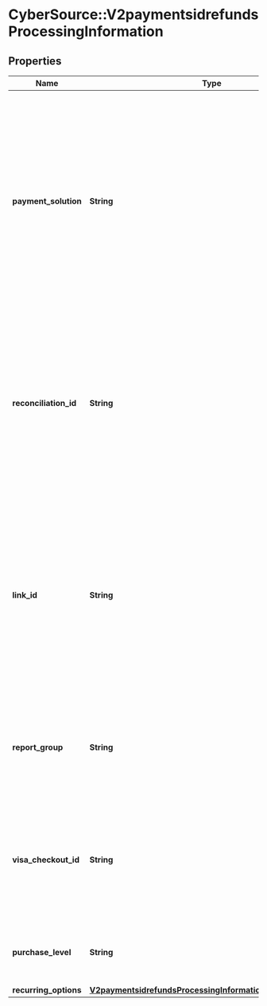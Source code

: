 # CyberSource::V2paymentsidrefundsProcessingInformation

## Properties
Name | Type | Description | Notes
------------ | ------------- | ------------- | -------------
**payment_solution** | **String** | Type of digital payment solution that is being used for the transaction. Possible Values:   - **visacheckout**: Visa Checkout.  - **001**: Apple Pay.  - **005**: Masterpass. Required for Masterpass transactions on OmniPay Direct.  - **006**: Android Pay.  - **008**: Samsung Pay.  | [optional] 
**reconciliation_id** | **String** | Please check with Cybersource customer support to see if your merchant account is configured correctly so you can include this field in your request. * For Payouts: max length for FDCCompass is String (22).  | [optional] 
**link_id** | **String** | Value that links the current payment request to the original request. Set this value to the ID that was returned in the reply message from the original payment request.  This value is used for:   - Partial authorizations.  - Split shipments.  | [optional] 
**report_group** | **String** | Attribute that lets you define custom grouping for your processor reports. This field is supported only for **Litle**.  | [optional] 
**visa_checkout_id** | **String** | Identifier for the **Visa Checkout** order. Visa Checkout provides a unique order ID for every transaction in the Visa Checkout **callID** field.  | [optional] 
**purchase_level** | **String** | Set this field to 3 to indicate that the request includes Level III data. | [optional] 
**recurring_options** | [**V2paymentsidrefundsProcessingInformationRecurringOptions**](V2paymentsidrefundsProcessingInformationRecurringOptions.md) |  | [optional] 



